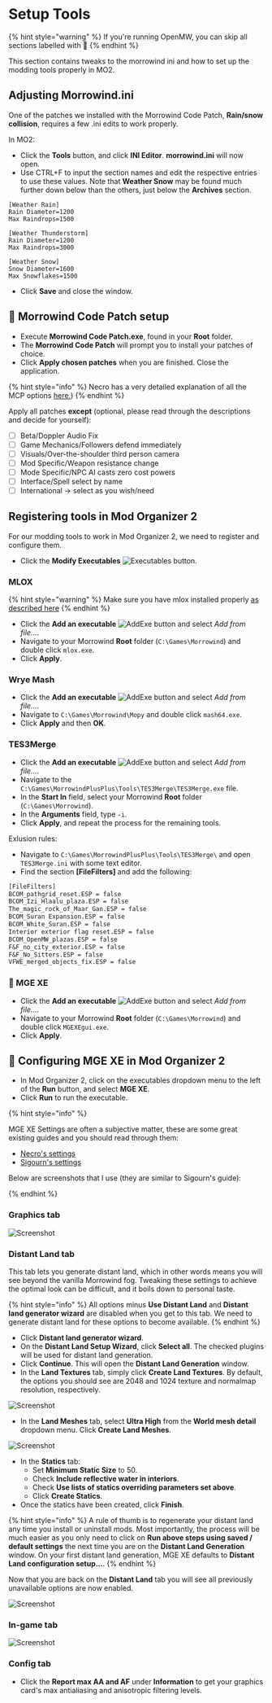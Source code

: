 # Setup Tools

{% hint style="warning" %}
If you're running OpenMW, you can skip all sections labelled with 📃
{% endhint %}

This section contains tweaks to the morrowind ini and how to set up the modding tools properly in MO2.

## Adjusting Morrowind.ini

One of the patches we installed with the Morrowind Code Patch, **Rain/snow collision**, requires a few .ini edits to work properly.

In MO2:

* Click the **Tools** button, and click **INI Editor**. **morrowind.ini** will now open.
* Use CTRL+F to input the section names and edit the respective entries to use these values. Note that **Weather Snow** may be found much further down below than the others, just below the **Archives** section.

```text
[Weather Rain]
Rain Diameter=1200
Max Raindrops=1500

[Weather Thunderstorm]
Rain Diameter=1200
Max Raindrops=3000

[Weather Snow]
Snow Diameter=1600
Max Snowflakes=1500
```

* Click **Save** and close the window.

## 📃 Morrowind Code Patch setup

* Execute **Morrowind Code Patch.exe**, found in your **Root** folder.
* The **Morrowind Code Patch** will prompt you to install your patches of choice.
* Click **Apply chosen patches** when you are finished. Close the application.

{% hint style="info" %}
Necro has a very detailed explanation of all the MCP options [here.](https://github.com/Necrolesian/morrowind-mod-list/blob/main/list.md#morrowind-code-patch-stable-beta))
{% endhint %}

Apply all patches **except** (optional, please read through the descriptions and decide for yourself):

* [ ] Beta/Doppler Audio Fix
* [ ] Game Mechanics/Followers defend immediately
* [ ] Visuals/Over-the-shoulder third person camera
* [ ] Mod Specific/Weapon resistance change
* [ ] Mode Specific/NPC AI casts zero cost powers
* [ ] Interface/Spell select by name
* [ ] International -> select as you wish/need

## Registering tools in Mod Organizer 2

For our modding tools to work in Mod Organizer 2, we need to register and configure them.

* Click the **Modify Executables** ![Executables](https://raw.githubusercontent.com/Sigourn/nerevarrising/master/MO2/MO_Executables.png) button.

### MLOX

{% hint style="warning" %}
Make sure you have mlox installed properly [as described here](./tools.md#⭐-mloxhttpsgithubcomrfuzzomloxreleaseslatest)
{% endhint %}

* Click the **Add an executable** ![AddExe](https://raw.githubusercontent.com/Sigourn/nerevarrising/master/MO2/MO_Add_File.png) button and select _Add from file..._.
* Navigate to your Morrowind **Root** folder (`C:\Games\Morrowind`) and double click `mlox.exe`.
* Click **Apply**.

### Wrye Mash

* Click the **Add an executable** ![AddExe](https://raw.githubusercontent.com/Sigourn/nerevarrising/master/MO2/MO_Add_File.png) button and select _Add from file..._.
* Navigate to `C:\Games\Morrowind\Mopy` and double click `mash64.exe`.
* Click **Apply** and then **OK**.

### TES3Merge

* Click the **Add an executable** ![AddExe](https://raw.githubusercontent.com/Sigourn/nerevarrising/master/MO2/MO_Add_File.png) button and select _Add from file..._.
* Navigate to the `C:\Games\MorrowindPlusPlus\Tools\TES3Merge\TES3Merge.exe` file.
* In the **Start In** field, select your Morrowind **Root** folder (`C:\Games\Morrowind`).
* In the **Arguments** field, type `-i`.
* Click **Apply**, and repeat the process for the remaining tools.

Exlusion rules:

* Navigate to `C:\Games\MorrowindPlusPlus\Tools\TES3Merge\` and open `TES3Merge.ini` with some text editor.
* Find the section **[FileFilters]** and add the following:

```txt
[FileFilters]
BCOM_pathgrid_reset.ESP = false
BCOM_Izi_Hlaalu_plaza.ESP = false
The_magic_rock_of_Maar_Gan.ESP = false
BCOM_Suran Expansion.ESP = false
BCOM_White_Suran.ESP = false
Interior exterior flag reset.ESP = false
BCOM_OpenMW_plazas.ESP = false
F&F_no_city_exterior.ESP = false
F&F_No_Sitters.ESP = false
VFWE_merged_objects_fix.ESP = false
```

### 📃 MGE XE

* Click the **Add an executable** ![AddExe](https://raw.githubusercontent.com/Sigourn/nerevarrising/master/MO2/MO_Add_File.png) button and select _Add from file..._.
* Navigate to your Morrowind **Root** folder (`C:\Games\Morrowind`) and double click `MGEXEgui.exe`.
* Click **Apply**.

## 📃 Configuring MGE XE in Mod Organizer 2

* In Mod Organizer 2, click on the executables dropdown menu to the left of the **Run** button, and select **MGE XE**.
* Click **Run** to run the executable.

{% hint style="info" %}

MGE XE Settings are often a subjective matter, these are some great existing guides and you should read through them:

* [Necro's settings](https://github.com/Necrolesian/morrowind-mod-list/blob/main/list.md#morrowind-graphics-extender-xe-distant-statics-overrides)
* [Sigourn's settings](https://github.com/Sigourn/morrowindsharp/blob/master/setup.md#configuring-mge-xe-in-mod-organizer-2)  

Below are screenshots that I use (they are similar to Sigourn's guide):

{% endhint %}

### Graphics tab

![Screenshot](./../pictures/mge_graphics.png)

### Distant Land tab

This tab lets you generate distant land, which in other words means you will see beyond the vanilla Morrowind fog. Tweaking these settings to achieve the optimal look can be difficult, and it boils down to personal taste.

{% hint style="info" %}
All options minus **Use Distant Land** and **Distant land generator wizard** are disabled when you get to this tab. We need to generate distant land for these options to become available.
{% endhint %}

* Click **Distant land generator wizard**.
* On the **Distant Land Setup Wizard**, click **Select all**. The checked plugins will be used for distant land generation.
* Click **Continue**. This will open the **Distant Land Generation** window.
* In the **Land Textures** tab, simply click **Create Land Textures**. By default, the options you should see are 2048 and 1024 texture and normalmap resolution, respectively.

![Screenshot](./../pictures/mge_dl_02.png)

* In the **Land Meshes** tab, select **Ultra High** from the **World mesh detail** dropdown menu. Click **Create Land Meshes**.

![Screenshot](./../pictures/mge_dl_03.png)

* In the **Statics** tab:
  * Set **Minimum Static Size** to 50.
  * Check **Include reflective water in interiors**.
  * Check **Use lists of statics overriding parameters set above**.
  * Click **Create Statics**.
* Once the statics have been created, click **Finish**.

{% hint style="info" %}
A rule of thumb is to regenerate your distant land any time you install or uninstall mods. Most importantly, the process will be much easier as you only need to click on **Run above steps using saved / default settings** the next time you are on the **Distant Land Generation** window. On your first distant land generation, MGE XE defaults to **Distant Land configuration setup...**.
{% endhint %}

Now that you are back on the **Distant Land** tab you will see all previously unavailable options are now enabled.

![Screenshot](./../pictures/mge_distant_land.png)

### In-game tab

![Screenshot](./../pictures/mge_ingame.png)

### Config tab

* Click the **Report max AA and AF** under **Information** to get your graphics card's max antialiasing and anisotropic filtering levels.
